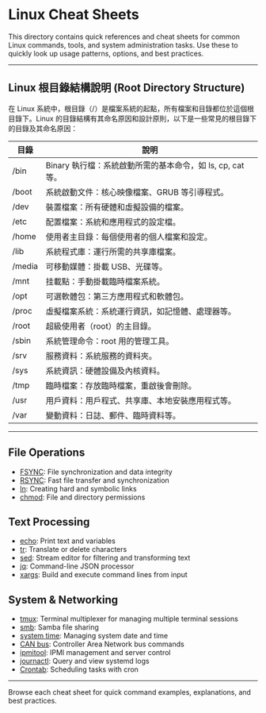 # Linux Cheat Sheets

This directory contains quick references and cheat sheets for common Linux commands, tools, and system administration tasks. Use these to quickly look up usage patterns, options, and best practices.

---

## Linux 根目錄結構說明 (Root Directory Structure)

在 Linux 系統中，根目錄（/）是檔案系統的起點，所有檔案和目錄都位於這個根目錄下。Linux 的目錄結構有其命名原因和設計原則，以下是一些常見的根目錄下的目錄及其命名原因：

| 目錄      | 說明 |
|-----------|-------------------------------------------------------------|
| /bin      | Binary 執行檔：系統啟動所需的基本命令，如 ls, cp, cat 等。|
| /boot     | 系統啟動文件：核心映像檔案、GRUB 等引導程式。|
| /dev      | 裝置檔案：所有硬體和虛擬設備的檔案。|
| /etc      | 配置檔案：系統和應用程式的設定檔。|
| /home     | 使用者主目錄：每個使用者的個人檔案和設定。|
| /lib      | 系統程式庫：運行所需的共享庫檔案。|
| /media    | 可移動媒體：掛載 USB、光碟等。|
| /mnt      | 挂載點：手動掛載臨時檔案系統。|
| /opt      | 可選軟體包：第三方應用程式和軟體包。|
| /proc     | 虛擬檔案系統：系統運行資訊，如記憶體、處理器等。|
| /root     | 超級使用者（root）的主目錄。|
| /sbin     | 系統管理命令：root 用的管理工具。|
| /srv      | 服務資料：系統服務的資料夾。|
| /sys      | 系統資訊：硬體設備及內核資料。|
| /tmp      | 臨時檔案：存放臨時檔案，重啟後會刪除。|
| /usr      | 用戶資料：用戶程式、共享庫、本地安裝應用程式等。|
| /var      | 變動資料：日誌、郵件、臨時資料等。|

---

## File Operations
- [FSYNC](fsync.md): File synchronization and data integrity
- [RSYNC](rsync.md): Fast file transfer and synchronization
- [ln](ln.md): Creating hard and symbolic links
- [chmod](chmod.md): File and directory permissions

## Text Processing
- [echo](echo.md): Print text and variables
- [tr](tr.md): Translate or delete characters
- [sed](sed.md): Stream editor for filtering and transforming text
- [jq](jq.md): Command-line JSON processor
- [xargs](xargs.md): Build and execute command lines from input

## System & Networking
- [tmux](tmux.md): Terminal multiplexer for managing multiple terminal sessions
- [smb](smb.md): Samba file sharing
- [system time](systemTime.md): Managing system date and time
- [CAN bus](can.md): Controller Area Network bus commands
- [ipmitool](ipmitool.md): IPMI management and server control
- [journactl](journactl.md): Query and view systemd logs
- [Crontab](crontab.md): Scheduling tasks with cron

---

Browse each cheat sheet for quick command examples, explanations, and best practices.
